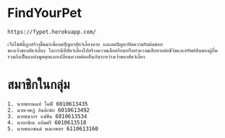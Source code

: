 # FindYourPet
    https://fypet.herokuapp.com/

    เว็บไซต์นี้ถูกสร้างขึ้นมาเพื่อลดปัญหาสัตว์เลี้ยงหาย และลดปัญหาปัดความรับผิดชอบ
    ของเจ้าของสัตว์เลี้ยง ในกรณีที่สัตว์เลี้ยงไปสร้างความเดือดร้อนหรือทำความเสียหายต่อชีวิตและทรัพย์สินของผู้อื่น
    รวมถึงเป็นแหล่งพูดคุยแลกเปลี่ยนความคิดเห็นกันระหว่างเจ้าของสัตว์เลี้ยง

# สมาชิกในกลุ่ม

    1. นายชยานนท์ โมฬี 6010613435
    2. นายเจษฏ์ อินต๊ะนัย 6010613492
    3. นายธนากร แซ่ซีน 6010613534
    4. นายกษิณ แย้มศรี 6010613518
    5. นายชนกชนม์ พลเกษตร 6110613160

